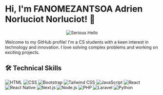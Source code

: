 # Hi, I'm FANOMEZANTSOA Adrien Norluciot Norluciot! 👋

<div align="center">
  <img src="https://media4.giphy.com/media/26u4nJPf0JtQPdStq/giphy.gif?cid=6c09b952eb6yil3ct3kl6m2jjedj0mv6e1h7uu17wglnvwlq&ep=v1_internal_gif_by_id&rid=giphy.gif&ct=g" alt="Serious Hello" />
</div>


Welcome to my GitHub profile! I'm a CS students with a keen interest in technology and innovation. I love solving complex problems and working on exciting projects.


## 🛠️ Technical Skills

![HTML](https://img.shields.io/badge/-HTML5-E34F26?style=flat&logo=html5&logoColor=white)
![CSS](https://img.shields.io/badge/-CSS3-1572B6?style=flat&logo=css3&logoColor=white)
![Bootstrap](https://img.shields.io/badge/-Bootstrap-563D7C?style=flat&logo=bootstrap&logoColor=white)
![Tailwind CSS](https://img.shields.io/badge/-Tailwind%20CSS-38B2AC?style=flat&logo=tailwind-css&logoColor=white)
![JavaScript](https://img.shields.io/badge/-JavaScript-F7DF1E?style=flat&logo=javascript&logoColor=black)
![React](https://img.shields.io/badge/-React-61DAFB?style=flat&logo=react&logoColor=black)
![React Native](https://img.shields.io/badge/-React%20Native-61DAFB?style=flat&logo=react&logoColor=black)
![Next.js](https://img.shields.io/badge/-Next.js-000000?style=flat&logo=next.js&logoColor=white)
![Node.js](https://img.shields.io/badge/-Node.js-339933?style=flat&logo=node.js&logoColor=white)
![PHP](https://img.shields.io/badge/-PHP-777BB4?style=flat&logo=php&logoColor=white)
![Laravel](https://img.shields.io/badge/-Laravel-FF2D20?style=flat&logo=laravel&logoColor=white)
![Python](https://img.shields.io/badge/-Python-3776AB?style=flat&logo=python&logoColor=white)









